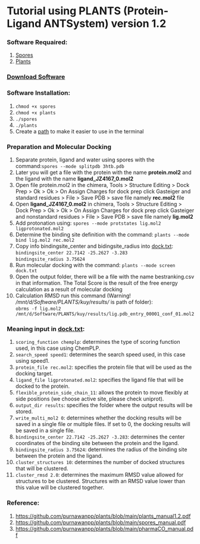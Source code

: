# Tutorial using PLANTS (Protein-Ligand ANTSystem) version 1.2


### Software Requaired:
1. [Spores](http://www.tcd.uni-konstanz.de/plants_download/) 
2. [Plants](http://www.tcd.uni-konstanz.de/plants_download/)


### [Download Software](http://www.tcd.uni-konstanz.de/plants_download/)

### Software Installation:
1. `chmod +x spores`
2. `chmod +x plants`
3. `./spores`
4. `./plants`
5. Create a [path](https://gist.github.com/nex3/c395b2f8fd4b02068be37c961301caa7) to make it easier to use in the terminal 

### Preparation and Molecular Docking
1. Separate protein, ligand and water using spores with the command:`spores --mode splitpdb 3htb.pdb`
2. Later you will get a file with the protein with the name **protein.mol2** and the ligand with the name **ligand_JZ4167_0.mol2**
3. Open file protein.mol2 in the chimera, Tools > Structure Editing > Dock Prep > Ok > Ok > On Assign Charges for dock prep click Gasteiger and standard residues > File > Save PDB > save file namely **rec.mol2** file
4. Open **ligand_JZ4167_0.mol2** in chimera, Tools > Structure Editing > Dock Prep > Ok > Ok > On Assign Charges for dock prep click Gasteiger and nonstandard residues > File > Save PDB > save file namely **lig.mol2**
5. Add protonation using: `spores --mode protstates lig.mol2 ligprotonated.mol2`
4. Determine the binding site definition with the command: `plants --mode bind lig.mol2 rec.mol2`
5. Copy info bindingsite_center and bidingsite_radius into [dock.txt](https://github.com/purnawanpp/plants/blob/main/dock.txt):
<br> `bindingsite_center 22.7142 -25.2627 -3.283` <br> `bindingsite_radius 3.75624`
6. Run molecular docking with the command:
`plants --mode screen dock.txt`
7. Open the output folder, there will be a file with the name bestranking.csv in that information. The Total Score is the result of the free energy calculation as a result of molecular docking
8. Calculation RMSD run this command (Warning! */mnt/d/Software/PLANTS/kuy/results/* is path of folder): 
<br>`obrms -f lig.mol2 /mnt/d/Software/PLANTS/kuy/results/lig.pdb_entry_00001_conf_01.mol2`

### Meaning input in [dock.txt](https://github.com/purnawanpp/plants/blob/main/dock.txt):
1. `scoring_function chemplp`: determines the type of scoring function used, in this case using ChemPLP.
2. `search_speed speed1`: determines the search speed used, in this case using speed1.
3. `protein_file rec.mol2`: specifies the protein file that will be used as the docking target.
4. `ligand_file ligprotonated.mol2`: specifies the ligand file that will be docked to the protein.
5. `flexible_protein_side_chain_11`: allows the protein to move flexibly at side positions (we choose active site, please check uniprot).
6. `output_dir results`: specifies the folder where the output results will be stored.
7. `write_multi_mol2 0`: determines whether the docking results will be saved in a single file or multiple files. If set to 0, the docking results will be saved in a single file.
8. `bindingsite_center 22.7142 -25.2627 -3.283`: determines the center coordinates of the binding site between the protein and the ligand.
9. `bindingsite_radius 3.75624`: determines the radius of the binding site between the protein and the ligand.
10. `cluster_structures 10`: determines the number of docked structures that will be clustered.
11. `cluster_rmsd 2.0`: determines the maximum RMSD value allowed for structures to be clustered. Structures with an RMSD value lower than this value will be clustered together.

### Reference:
1. https://github.com/purnawanpp/plants/blob/main/plants_manual1.2.pdf
2. https://github.com/purnawanpp/plants/blob/main/spores_manual.pdf
3. https://github.com/purnawanpp/plants/blob/main/pharmaCO_manual.pdf


